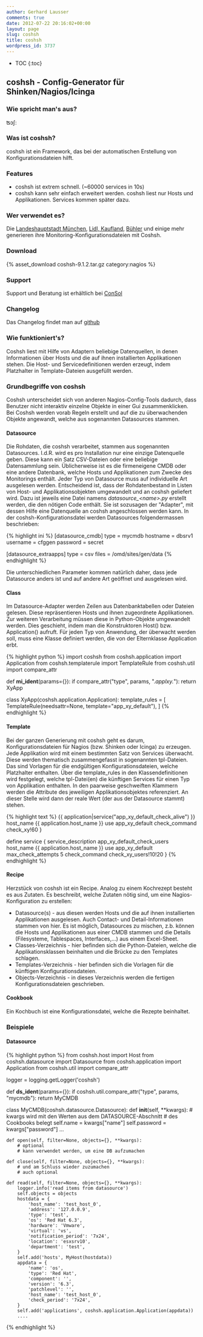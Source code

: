 ```yaml
---
author: Gerhard Lausser
comments: true
date: 2012-07-22 20:16:02+00:00
layout: page
slug: coshsh
title: coshsh
wordpress_id: 3737
---
```

* TOC
{:toc}

## coshsh - Config-Generator für Shinken/Nagios/Icinga

### Wie spricht man's aus?
&#678;&#596;&#643;:

### Was ist coshsh?
coshsh ist ein Framework, das bei der automatischen Erstellung von Konfigurationsdateien hilft.

### Features
* coshsh ist extrem schnell. (~60000 services in 10s)
* coshsh kann sehr einfach erweitert werden. coshsh liest nur Hosts und Applikationen. Services kommen später dazu.

### Wer verwendet es?
Die [Landeshauptstadt München][1], [Lidl, Kaufland][2], [Bühler][3] und einige mehr generieren ihre Monitoring-Konfigurationsdateien mit Coshsh. 

### Download
{% asset_download coshsh-9.1.2.tar.gz category:nagios %}

### Support
Support und Beratung ist erhältlich bei [ConSol](http:///www.consol.de/open-source-monitoring/support)

### Changelog
Das Changelog findet man auf [github](https://github.com/lausser/coshsh/blob/master/Changes)

### Wie funktioniert's?
Coshsh liest mit Hilfe von Adaptern beliebige Datenquellen, in denen Informationen über Hosts und die auf ihnen installierten Applikationen stehen. Die Host- und Servicedefinitionen werden erzeugt, indem Platzhalter in Template-Dateien ausgefüllt werden.

### Grundbegriffe von coshsh
Coshsh unterscheidet sich von anderen Nagios-Config-Tools dadurch, dass Benutzer nicht interaktiv einzelne Objekte in einer Gui zusammenklicken. Bei Coshsh werden vorab Regeln erstellt und auf die zu überwachenden Objekte angewandt, welche aus sogenannten Datasources stammen.

#### Datasource
Die Rohdaten, die coshsh verarbeitet, stammen aus sogenannten Datasources. I.d.R. wird es pro Installation nur eine einzige Datenquelle geben. Diese kann ein Satz CSV-Dateien oder eine beliebige Datensammlung sein. Üblicherweise ist es die firmeneigene CMDB oder eine andere Datenbank, welche Hosts und Applikationen zum Zwecke des Monitorings enthält. Jeder Typ von Datasource muss auf individuelle Art ausgelesen werden. Entscheidend ist, dass der Rohdatenbestand in Listen von Host- und Applikationsobjekten umgewandelt und an coshsh geliefert wird. Dazu ist jeweils eine Datei namens *datasource_\<name\>.py* erstellt werden, die den nötigen Code enthält. Sie ist sozusagen der "Adapter", mit dessen Hilfe eine Datenquelle an coshsh angeschlossen werden kann. In der coshsh-Konfigurationsdatei werden Datasources folgendermassen beschrieben:

{% highlight ini %}
[datasource_cmdb]
type = mycmdb
hostname = dbsrv1
username = cfggen
password = secret

[datasource_extraapps]
type = csv
files = /omd/sites/gen/data
{% endhighlight %}

Die unterschiedlichen Parameter kommen natürlich daher, dass jede Datasource anders ist und auf andere Art geöffnet und ausgelesen wird.

#### Class
Im Datasource-Adapter werden Zeilen aus Datenbanktabellen oder Dateien gelesen. Diese repräsentieren Hosts und ihnen zugeordnete Applikationen. Zur weiteren Verarbeitung müssen diese in Python-Objekte umgewandelt werden. Dies geschieht, indem man die Konstruktoren Host() bzw. Application() aufruft. Für jeden Typ von Anwendung, der überwacht werden soll, muss eine Klasse definiert werden, die von der Elternklasse Application erbt.

{% highlight python %}
import coshsh
from coshsh.application import Application
from coshsh.templaterule import TemplateRule
from coshsh.util import compare_attr


def __mi_ident__(params={}):
    if compare_attr("type", params, ".*applxy.*"):
        return XyApp


class XyApp(coshsh.application.Application):
    template_rules = [
        TemplateRule(needsattr=None,
            template="app_xy_default"),
    ]
{% endhighlight %}


#### Template
Bei der ganzen Generierung mit coshsh geht es darum, Konfigurationsdateien für Nagios (bzw. Shinken oder Icinga) zu erzeugen. Jede Applikation wird mit einem bestimmten Satz von Services überwacht. Diese werden thematisch zusammengefasst in sogenannten tpl-Dateien. Das sind Vorlagen für die endgültigen Konfigurationsdateien, welche Platzhalter enthalten. Über die template_rules in den Klassendefinitionen wird festgelegt, welche tpl-Datei(en) die künftigen Services für einen Typ von Applikation enthalten. In den paarweise geschweiften Klammern werden die Attribute des jeweiligen Applikationsobjektes referenziert. An dieser Stelle wird dann der reale Wert (der aus der Datasource stammt) stehen.

{% highlight text %}
{{ application|service("app_xy_default_check_alive") }}
  host_name                       {{ application.host_name }}
  use                             app_xy_default
  check_command                   check_xy!60
}


define service {
  service_description             app_xy_default_check_users
  host_name                       {{ application.host_name }}
  use                             app_xy_default
  max_check_attempts              5
  check_command                   check_xy_users!10!20
}
{% endhighlight %}

#### Recipe
Herzstück von coshsh ist ein Recipe. Analog zu einem Kochrezept besteht es aus Zutaten. Es beschreibt, welche Zutaten nötig sind, um eine Nagios-Konfiguration zu erstellen:
* Datasource(s) - aus diesen werden Hosts und die auf ihnen installierten Applikationen ausgelesen. Auch Contact- und Detail-Informationen stammen von hier. Es ist möglich, Datasources zu mischen, z.b. können die Hosts und Applikationen aus einer CMDB stammen und die Details (Filesysteme, Tablespaces, Interfaces,...) aus einem Excel-Sheet.
* Classes-Verzeichnis - hier befinden sich die Python-Dateien, welche die Applikationsklassen beinhalten und die Brücke zu den Templates schlagen.
* Templates-Verzeichnis - hier befinden sich die Vorlagen für die künftigen Konfigurationsdateien.
* Objects-Verzeichnis - in dieses Verzeichnis werden die fertigen Konfigurationsdateien geschrieben.

#### Cookbook
Ein Kochbuch ist eine Konfigurationsdatei, welche die Rezepte beinhaltet.


### Beispiele

#### Datasource
{% highlight python %}
from coshsh.host import Host
from coshsh.datasource import Datasource
from coshsh.application import Application
from coshsh.util import compare_attr

logger = logging.getLogger('coshsh')

def __ds_ident__(params={}):
    if coshsh.util.compare_attr("type", params, "mycmdb"):
        return MyCMDB

class MyCMDB(coshsh.datasource.Datasource):
    def __init__(self, **kwargs):
        # kwargs wird mit den Werten aus dem DATASOURCE-Abschnitt
        # des Cookbooks belegt
        self.name = kwargs["name"]
        self.password = kwargs["password"]
        ...

    def open(self, filter=None, objects={}, **kwargs):
        # optional
        # kann verwendet werden, um eine DB aufzumachen

    def close(self, filter=None, objects={}, **kwargs):
        # und am Schluss wieder zuzumachen
        # auch optional

    def read(self, filter=None, objects={}, **kwargs):
        logger.info('read items from datasource')
        self.objects = objects
        hostdata = {
            'host_name': 'test_host_0',
            'address': '127.0.0.9',
            'type': 'test',
            'os': 'Red Hat 6.3',
            'hardware': 'Vmware',
            'virtual': 'vs',
            'notification_period': '7x24',
            'location': 'esxsrv10',
            'department': 'test',
        }
        self.add('hosts', MyHost(hostdata))
        appdata = {
            'name': 'os',
            'type': 'Red Hat',
            'component': '',
            'version': '6.3',
            'patchlevel': '',
            'host_name': 'test_host_0',
            'check_period': '7x24',
        }
        self.add('applications', coshsh.application.Application(appdata))
        ....
{% endhighlight %}

[1]: https://www.consol.de/fileadmin/pdf/news/success_stories/Landeshauptstadt_Muenchen_de.pdf
[2]: https://www.cio.de/a/lidl-standardisiert-weltweites-monitoring,3260842
[3]: https://www.computerworld.ch/software/business-it/industriekonzern-buehler-erneuert-it-monitoring-1593882.html

